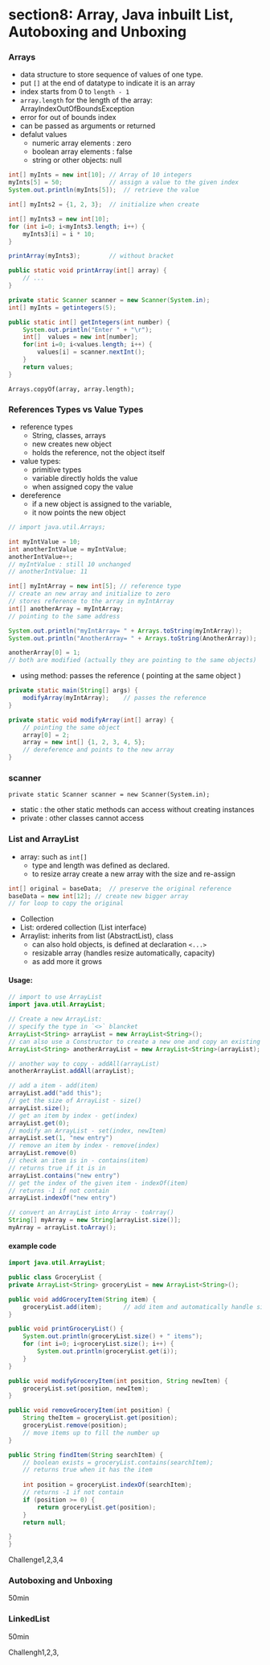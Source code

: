 # section8: Array, Java inbuilt List, Autoboxing and Unboxing

### Arrays
* data structure to store sequence of values of one type.
* put `[]` at the end of datatype to indicate it is an array
* index starts from 0 to `length - 1`
* `array.length` for the length of the array: ArrayIndexOutOfBoundsException
* error for out of bounds index
* can be passed as arguments or returned
* defalut values 
    * numeric array elements : zero
    * boolean array elements : false
    * string or other objects: null
```java
int[] myInts = new int[10]; // Array of 10 integers
myInts[5] = 50;             // assign a value to the given index
System.out.println(myInts[5]);  // retrieve the value

int[] myInts2 = {1, 2, 3};  // initialize when create

int[] myInts3 = new int[10];
for (int i=0; i<myInts3.length; i++) {
    myInts3[i] = i * 10;
}

printArray(myInts3);        // without bracket
```
```java
public static void printArray(int[] array) {
    // ...
}
```
```java
private static Scanner scanner = new Scanner(System.in);
int[] myInts = getintegers(5);

public static int[] getIntegers(int number) {
    System.out.println("Enter " + "\r");
    int[]  values = new int[number];
    for(int i=0; i<values.length; i++) {
        values[i] = scanner.nextInt();
    }
    return values;
}
```
`Arrays.copyOf(array, array.length);`

### References Types vs Value Types
* reference types
    * String, classes, arrays
    * new creates new object
    * holds the reference, not the object itself
* value types:
    * primitive types
    * variable directly holds the value
    * when assigned copy the value
* dereference
    * if a new object is assigned to the variable,
    * it now points the new object

```java
// import java.util.Arrays;

int myIntValue = 10;
int anotherIntValue = myIntValue;
anotherIntValue++;
// myIntValue : still 10 unchanged
// anotherIntValue: 11

int[] myIntArray = new int[5]; // reference type
// create an new array and initialize to zero
// stores reference to the array in myIntArray
int[] anotherArray = myIntArray;    
// pointing to the same address

System.out.println("myIntArray= " + Arrays.toString(myIntArray));
System.out.println("AnotherArray= " + Arrays.toString(AnotherArray));

anotherArray[0] = 1;
// both are modified (actually they are pointing to the same objects)
```
* using method:
    passes the reference ( pointing at the same object )
```java
private static main(String[] args) {
    modifyArray(myIntArray);    // passes the reference
}

private static void modifyArray(int[] array) {
    // pointing the same object
    array[0] = 2;
    array = new int[] {1, 2, 3, 4, 5};
    // dereference and points to the new array
}
```

### scanner
`private static Scanner scanner = new Scanner(System.in);`
* static : the other static methods can access without creating instances
* private : other classes cannot access


### List and ArrayList
* array: such as `int[]`
    * type and length was defined as declared.
    * to resize array create a new array with the size and re-assign
```java
int[] original = baseData;  // preserve the original reference
baseData = new int[12]; // create new bigger array
// for loop to copy the original
```

* Collection
* List: ordered collection (List interface)
* Arraylist: inherits from list (AbstractList), class
    * can also hold objects, is defined at declaration `<...>`
    * resizable array (handles resize automatically, capacity)
    * as add more it grows

#### Usage:
```java
// import to use ArrayList
import java.util.ArrayList;     

// Create a new ArrayList:
// specify the type in `<>` blancket
ArrayList<String> arrayList = new ArrayList<String>();
// can also use a Constructor to create a new one and copy an existing ArrayList
ArrayList<String> anotherArrayList = new ArrayList<String>(arrayList);

// another way to copy - addAll(arrayList)
anotherArrayList.addAll(arrayList);

// add a item - add(item)
arrayList.add("add this");
// get the size of ArrayList - size()
arrayList.size();
// get an item by index - get(index)
arrayList.get(0);
// modify an ArrayList - set(index, newItem)
arrayList.set(1, "new entry")
// remove an item by index - remove(index)
arrayList.remove(0)
// check an item is in - contains(item)
// returns true if it is in
arrayList.contains("new entry")
// get the index of the given item - indexOf(item)
// returns -1 if not contain
arrayList.indexOf("new entry")

// convert an ArrayList into Array - toArray()
String[] myArray = new String[arrayList.size()];
myArray = arrayList.toArray();
```

#### example code
```java
import java.util.ArrayList;

public class GroceryList {
private ArrayList<String> groceryList = new ArrayList<String>();

public void addGroceryItem(String item) {
    groceryList.add(item);      // add item and automatically handle size, etc.
}

public void printGroceryList() {
    System.out.println(groceryList.size() + " items");
    for (int i=0; i<groceryList.size(); i++) {
        System.out.println(groceryList.get(i));
    }
}

public void modifyGroceryItem(int position, String newItem) {
    groceryList.set(position, newItem);
}

public void removeGroceryItem(int position) {
    String theItem = groceryList.get(position);
    groceryList.remove(position);
    // move items up to fill the number up
}

public String findItem(String searchItem) {
    // boolean exists = groceryList.contains(searchItem);
    // returns true when it has the item
    
    int position = groceryList.indexOf(searchItem);
    // returns -1 if not contain
    if (position >= 0) {
        return groceryList.get(position);
    }
    return null;

}
}
```


Challenge1,2,3,4

### Autoboxing and Unboxing
50min

### LinkedList
50min

Challengh1,2,3,


